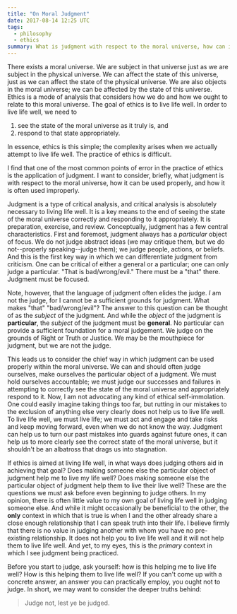 ```yaml
---
title: "On Moral Judgment"
date: 2017-08-14 12:25 UTC
tags:
  - philosophy
  - ethics
summary: What is judgment with respect to the moral universe, how can it be used properly, and how is it often used improperly?
---
```


There exists a moral universe. We are subject in that universe just as we are subject in the physical universe. We can affect the state of this universe, just as we can affect the state of the physical universe. We are also objects in the moral universe; we can be affected by the state of this universe. Ethics is a mode of analysis that considers how we do and how we ought to relate to this moral universe. The goal of ethics is to live life well. In order to live life well, we need to

1. see the state of the moral universe as it truly is, and
2. respond to that state appropriately.

In essence, ethics is this simple; the complexity arises when we actually attempt to live life well. The practice of ethics is difficult.

I find that one of the most common points of error in the practice of ethics is the application of judgment. I want to consider, briefly, what judgment is with respect to the moral universe, how it can be used properly, and how it is often used improperly.

Judgment is a type of critical analysis, and critical analysis is absolutely necessary to living life well. It is a key means to the end of seeing the state of the moral universe correctly and responding to it appropriately. It is preparation, exercise, and review. Conceptually, judgment has a few central characteristics. First and foremost, judgment always has a _particular_ object of focus. We do not judge abstract ideas (we may critique them, but we do not--properly speaking--judge them); we judge people, actions, or beliefs. And this is the first key way in which we can differentiate judgment from criticism. One can be critical of either a general or a particular; one can only judge a particular. "That is bad/wrong/evil."  There must be a "that" there. Judgment must be focused.

Note, however, that the language of judgment often elides the judge. _I_ am not the judge, for I cannot be a sufficient grounds for judgment. What makes "that" "bad/wrong/evil"? The answer to this question can be thought of as the _subject_ of the judgment. And while the _object_ of the judgment is **particular**, the _subject_ of the judgment must be **general**. No particular can provide a sufficient foundation for a moral judgement. We judge on the grounds of Right or Truth or Justice. We may be the mouthpiece for judgment, but we are not the judge.

This leads us to consider the chief way in which judgment can be used properly within the moral universe. We can and should often judge ourselves, make ourselves the particular object of a judgment. We must hold ourselves accountable; we must judge our successes and failures in attempting to correctly see the state of the moral universe and appropriately respond to it. Now, I am not advocating any kind of ethical self-immolation. One could easily imagine taking things too far, but rutting in our mistakes to the exclusion of anything else very clearly does not help us to live life well. To live life well, we must live life; we must act and engage and take risks and keep moving forward, even when we do not know the way. Judgment can help us to turn our past mistakes into guards against future ones, it can help us to more clearly see the correct state of the moral universe, but it shouldn't be an albatross that drags us into stagnation.

If ethics is aimed at living life well, in what ways does judging others aid in achieving that goal? Does making someone else the particular object of judgment help me to live my life well? Does making someone else the particular object of judgment help them to live their live well? These are the questions we must ask before even beginning to judge others. In my opinion, there is often little value to my own goal of living life well in judging someone else. And while it might occasionally be beneficial to the other, the **only** context in which that is true is when I and the other already share a close enough relationship that I can speak truth into their life. I believe firmly that there is no value in judging another with whom you have no pre-existing relationship. It does not help you to live life well and it will not help them to live life well. And yet, to my eyes, this is the _primary_ context in which I see judgment being practiced.

Before you start to judge, ask yourself: how is this helping me to live life well? How is this helping them to live life well? If you can't come up with a concrete answer, an answer you can practically employ, you ought not to judge. In short, we may want to consider the deeper truths behind:

> Judge not, lest ye be judged.
